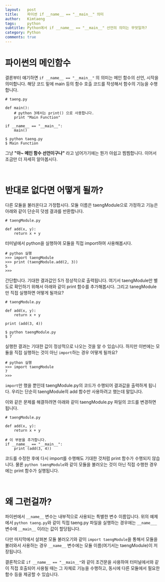 ```yaml
---
layout:   post
title:    파이썬 if __name__ == "__main__" 의미 
author:   Kimtaeng
tags: 	  python
subtitle: Python에서 if __name__ == "__main__" 선언의 의미는 무엇일까? 
category: Python
comments: true
---
```


# 파이썬의 메인함수

결론부터 얘기하면 ```if __name__ == "__main__"``` 의 의미는 메인 함수의 선언, 시작을 의미합니다.
해당 코드 밑에 main 등의 함수 호출 코드를 작성해서 함수의 기능을 수행합니다.

<pre class="line-numbers"><code class="language-python" data-start="1"># taeng.py

def main():
    # python 3에서는 print() 으로 사용합니다.
    print "Main Function"

if __name__ == "__main__":
	main()
</code></pre>

<pre class="line-numbers"><code class="language-bash" data-start="1">$ python taeng.py
$ Main Function 
</code></pre>

그냥 **"아~ 메인 함수 선언이구나"** 라고 넘어가기에는 뭔가 아쉽고 찜찜합니다.
이어서 조금만 더 자세히 알아봅시다.

<br/>

# 반대로 없다면 어떻게 될까?

다른 모듈을 불러온다고 가정합시다. 모듈 이름은 taengModule으로 가정하고
기능은 아래와 같이 단순히 덧셈 결과를 반환합니다.

<pre class="line-numbers"><code class="language-python" data-start="1"># taengModule.py

def add(x, y):
	return x + y
</code></pre>

터미널에서 python을 실행하여 모듈을 직접 import하여 사용해봅시다.

<pre class="line-numbers"><code class="language-bash" data-start="1"># python 실행
>>> import taengModule
>>> print (taengModule.add(2, 3))
5 
>>>
</code></pre>

간단합니다. 기대한 결과값인 5가 정상적으로 출력됩니다. 여기서 taengModule만 별도로 확인하기 위해서
아래와 같이 print 함수를 추가해봅시다. 그리고 tanegModule만 직접 실행하면 어떻게 될까요?

<pre class="line-numbers"><code class="language-python" data-start="1"># taengModule.py

def add(x, y):
	return x + y
	
print (add(3, 4))
</code></pre>

<pre class="line-numbers"><code class="language-bash" data-start="1">$ python taengModule.py
$ 7
</code></pre>

실행한 결과는 기대한 값이 정상적으로 나오는 것을 알 수 있습니다.
하지만 이번에는 모듈을 직접 실행하는 것이 아닌 ```import```하는 경우 어떻게 될까요?

<pre class="line-numbers"><code class="language-bash" data-start="1"># python 실행
>>> import taengModule
7
>>>
</code></pre>

```import```만 했을 뿐인데 taengModule.py의 코드가 수행되어 결과값을 출력하게 됩니다.
우리는 단순히 taengModule의 add 함수만 사용하려고 했는데 말입니다.

이와 같은 문제를 해결하려면 아래와 같이 taengModule.py 파일의 코드를 변경하면 됩니다.

<pre class="line-numbers"><code class="language-python" data-start="1"># taengModule.py

def add(x, y):
	return x + y

# 이 부분을 추가합니다.	
if __name__ == "__main__":
    print (add(3, 4))
</code></pre>

코드를 수정한 후에 다시 import를 수행해도 기대한 것처럼 print 함수가 수행되지 않습니다.
물론 ```python taengModule```와 같이 모듈을 불러오는 것이 아닌 직접 수행한 경우에는
print 함수가 실행됩니다.

<br/>

# 왜 그런걸까?

파이썬에서 ```__name__``` 변수는 내부적으로 사용되는 특별한 변수 이름입니다.
위의 예제에서 ```python taeng.py```와 같이 직접 taeng.py 파일을 실행하는 경우에는
```__name___``` 변수에 ```__main__``` 이라는 값이 할당됩니다.

다만 마지막에서 살펴본 모듈 불러오기와 같이 ```import taengModule```을 통해서 모듈을 불러와서 사용하는 경우
```__name__``` 변수에는 모듈 이름(여기서는 taengModule)이 저장됩니다.

결론적으로 ```if __name__ == "__main__"```와 같이 조건문을 사용하여 터미널에서와 같이 
직접 호출되어 사용될 때는 그 자체로 기능을 수행하고, 동시에 다른 모듈에서 필요한 함수 등을 제공할 수 있습니다.

